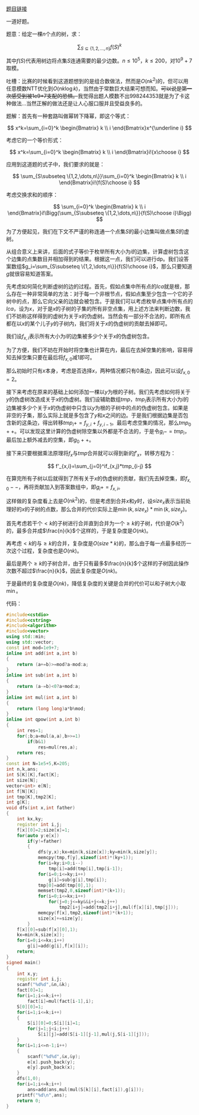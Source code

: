 [题目链接][1]

一道好题。

题意：给定一棵$n$个点的树，求：

$$
\sum_{S\subseteq \{1,2,\dots,n\}}f(S)^k
$$

其中$f(S)$代表用树边将点集$S$连通需要的最少边数。$n\leq10^5$，$k\leq 200$，对$10^9+7$取模。

吐槽：比赛的时候看到这道题想到的是组合数做法，然而是$O(nk^2)$的，但可以用任意模数$\text{NTT}$优化到$O(nk\log k)$，当然由于常数巨大结果可想而知。~~可以说是第一次感受到被1e9+7支配的恐惧。~~我觉得出题人模数不出$998244353$就是为了卡这种做法...当然正解的做法还是让人心服口服并且受益良多的。

题解：首先有一种套路叫做幂转下降幂，即这个等式：

$$
x^k=\sum_{i=0}^k \begin{Bmatrix} k \\ i \end{Bmatrix}x^{\underline i}
$$

考虑它的一个等价形式：

$$
x^k=\sum_{i=0}^k \begin{Bmatrix} k \\ i \end{Bmatrix}i!{x\choose i}
$$

应用到这道题的式子中，我们要求的就是：

$$
\sum_{S\subseteq \{1,2,\dots,n\}}\sum_{i=0}^k \begin{Bmatrix} k \\ i \end{Bmatrix}i!{f(S)\choose i}
$$

考虑交换求和的顺序：

$$
\sum_{i=0}^k \begin{Bmatrix} k \\ i \end{Bmatrix}i!\Bigg(\sum_{S\subseteq \{1,2,\dots,n\}}{f(S)\choose i}\Bigg)
$$

为了方便起见，我们在下文不严谨的称连通一个点集$S$的最小边集叫做点集$S$的虚树。

从组合意义上来讲，后面的式子等价于枚举所有大小为$i$的边集，计算虚树包含这个边集的点集数目并相加得到的结果。根据这一点，我们可以进行dp。我们设答案数组$g_i=\sum_{S\subseteq \{1,2,\dots,n\}}{f(S)\choose i}$，那么只要知道$g$就很容易知道答案。

先考虑如何简化判断虚树的边的过程。首先，假如点集中所有点的$lca$就是根，那么存在一种非常简单的方法：对于每一个非根节点，假如点集至少包含一个它的子树中的点，那么它向父亲的边就会被包含。于是我们可以考虑枚举点集中所有点的$lca$，设为$x$，对于是$x$的子树的子集的所有非空点集，用上述方法来判断边数，我们不妨称这样得到的虚树为关于$x$的伪虚树。当然会有一部分不合法的，即所有点都在以$x$的某个儿子$y$的子树内，我们将关于$x$的伪虚树的贡献去掉即可。

我们设$f_{x,i}$表示所有大小为$i$的边集被多少个关于$x$的伪虚树包含。

为了方便，我们不妨在开始时将空集也计算在内，最后在去掉空集的影响，容易得知去掉空集只要在最后将$f_{x,0}$减$1$即可。

那么初始时只有$x$本身，考虑是否选择$x$，两种情况都只有$0$条边，因此可以设$f_{x,0}=2$。

接下来考虑在原来的基础上如何添加一棵以$y$为根的子树。我们先考虑如何将关于$y$的伪虚树改造成关于$x$的伪虚树。我们设辅助数组$tmp$，$tmp_i$表示所有大小为$i$的边集被多少个关于$x$的伪虚树中只含以$y$为根的子树中的点的伪虚树包含。如果是非空的子集，那么实际上就是多包含了$y$和$x$之间的边。于是我们根据边集是否包含新的这条边，得出转移$tmp_i+=f_{y,i}+f_{y,i-1}$。最后考虑空集的情况，那么$tmp_0++$。可以发现这里计算的伪虚树除空集以外都是不合法的，于是令$g_i-=tmp_i$，最后加上额外减去的空集，即$g_0++$。

接下来只要根据乘法原理将$f_x$与$tmp$合并就可以得到新的$f'_x$，转移方程为：

$$
f'_{x,i}=\sum_{j=0}^if_{x,j}*tmp_{i-j}
$$

在算完所有子树以后就得到了所有关于$x$的伪虚树的贡献，我们先去掉空集，即$f_{x,0}--$，再将贡献加入到答案数组中，即$g_i+=f_{x,i}$。

这样做的复杂度看上去是$O(nk^2)$的，但是考虑到合并$x$和$y$时，设$size_x$表示当前处理好的$x$的子树的点数，那么合并的代价实际上是$\min(k,size_x)*\min(k,size_y)$。

首先考虑若干个$<k$的子树进行合并直到合并为一个$\geq k$的子树，代价是$O(k^2)$的，最多合并成$\frac{n}{k}$个这样的，于是复杂度是$O(nk)$。

再考虑$<k$的与$\geq k$的合并，复杂度是$O(size*k)$的，那么由于每一点最多经历一次这个过程，复杂度也是$O(nk)$。

最后是两个$\geq k$的子树合并，由于只有最多$\frac{n}{k}$个这样的子树因此操作次数不超过$\frac{n}{k}$，因此复杂度是$O(nk)$。

于是最终的复杂度是$O(nk)$，降低复杂度的关键是合并的代价可以和子树大小取$\min$。

代码：
```cpp
#include<cstdio>
#include<cstring>
#include<algorithm>
#include<vector>
using std::min;
using std::vector;
const int mod=1e9+7;
inline int add(int a,int b)
{
	return (a+=b)>=mod?a-mod:a;
}
inline int sub(int a,int b)
{
	return (a-=b)<0?a+mod:a;
}
inline int mul(int a,int b)
{
	return (long long)a*b%mod;
}
inline int qpow(int a,int b)
{
	int res=1;
	for(;b;a=mul(a,a),b>>=1)
		if(b&1)
			res=mul(res,a);
	return res;
}
const int N=1e5+5,K=205;
int n,k,ans;
int S[K][K],fact[K];
int size[N];
vector<int> e[N];
int f[N][K];
int tmp[K],tmp2[K];
int g[K];
void dfs(int x,int father)
{
	int kx,ky;
	register int i,j;
	f[x][0]=2;size[x]=1;
	for(auto y:e[x])
		if(y!=father)
		{
			dfs(y,x);kx=min(k,size[x]);ky=min(k,size[y]);
			memcpy(tmp,f[y],sizeof(int)*(ky+1));
			for(i=ky;i>0;i--)
				tmp[i]=add(tmp[i],tmp[i-1]);
			for(i=0;i<=ky;i++)
				g[i]=sub(g[i],tmp[i]);
			tmp[0]=add(tmp[0],1);
			memset(tmp2,0,sizeof(int)*(k+1));
			for(i=0;i<=kx;i++)
				for(j=0;j<=ky&&i+j<=k;j++)
					tmp2[i+j]=add(tmp2[i+j],mul(f[x][i],tmp[j]));
			memcpy(f[x],tmp2,sizeof(int)*(k+1));
			size[x]+=size[y];
		}
	f[x][0]=sub(f[x][0],1);
	kx=min(k,size[x]);
	for(i=0;i<=kx;i++)
		g[i]=add(g[i],f[x][i]);
	return;
}
signed main()
{
	int x,y;
	register int i,j;
	scanf("%d%d",&n,&k);
	fact[0]=1;
	for(i=1;i<=k;i++)
		fact[i]=mul(fact[i-1],i);
	S[0][0]=1;
	for(i=1;i<=k;i++)
	{
		S[i][0]=0;S[i][i]=1;
		for(j=1;j<i;j++)
			S[i][j]=add(S[i-1][j-1],mul(j,S[i-1][j]));
	}
	for(i=1;i<=n-1;i++)
	{
		scanf("%d%d",&x,&y);
		e[x].push_back(y);
		e[y].push_back(x);
	}
	dfs(1,0);
	for(i=1;i<=k;i++)
		ans=add(ans,mul(mul(S[k][i],fact[i]),g[i]));
	printf("%d\n",ans);
	return 0;
}
```

[1]: https://codeforces.com/contest/1097/problem/G